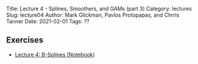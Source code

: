 Title: Lecture 4 - Splines, Smoothers, and GAMs (part 3)
Category: lectures
Slug: lecture04
Author: Mark Glickman, Pavlos Protopapas, and Chrris Tanner
Date: 2021-02-01
Tags: ??

## Exercises
- [Lecture 4: B-Splines (Notebook)]({filename}notebook/L1_2.ipynb)
